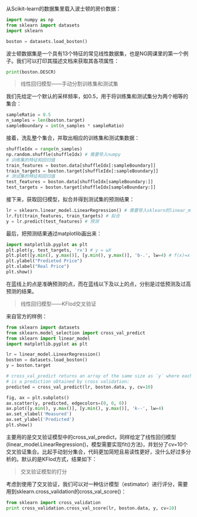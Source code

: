 从Scikit-learn的数据集里载入波士顿的房价数据：
```python
import numpy as np
from sklearn import datasets
import sklearn

boston = datasets.load_boston()
```
波士顿数据集是一个具有13个特征的常见线性数据集，也是NG网课里的第一个例子。我们可以打印其描述文档来获取其各项属性：

```python
print(boston.DESCR)
```

>线性回归模型——手动分割训练集和测试集

我们先给定一个默认的采样频率，如0.5，用于将训练集和测试集分为两个相等的集合：
```python
sampleRatio = 0.5
n_samples = len(boston.target)
sampleBoundary = int(n_samples * sampleRatio)
```
接着，洗乱整个集合，并取出相应的训练集和测试集数据：
```python
shuffleIdx = range(n_samples)
np.random.shuffle(shuffleIdx) # 需要导入numpy
# 训练集的特征和回归值
train_features = boston.data[shuffleIdx[:sampleBoundary]]
train_targets = boston.target[shuffleIdx[:sampleBoundary]]
# 测试集的特征和回归值 
test_features = boston.data[shuffleIdx[sampleBoundary:]]
test_targets = boston.target[shuffleIdx[sampleBoundary:]]
```
接下来，获取回归模型，拟合并得到测试集的预测结果：
```python
lr = sklearn.linear_model.LinearRegression() # 需要导入sklearn的linear_model
lr.fit(train_features, train_targets) # 拟合
y = lr.predict(test_features) # 预测
```
最后，把预测结果通过matplotlib画出来：
```python
import matplotlib.pyplot as plt
plt.plot(y, test_targets, 'rx') # y = ωX
plt.plot([y.min(), y.max()], [y.min(), y.max()], 'b-.', lw=4) # f(x)=x
plt.ylabel("Predieted Price")
plt.xlabel("Real Price")
plt.show()
```

在蓝线上的点是准确预测的点，而在蓝线以下及以上的点，分别是过低预测及过高预测的结果。

>线性回归模型——KFlod交叉验证

来自官方的样例：
```python
from sklearn import datasets
from sklearn.model_selection import cross_val_predict
from sklearn import linear_model
import matplotlib.pyplot as plt

lr = linear_model.LinearRegression()
boston = datasets.load_boston()
y = boston.target

# cross_val_predict returns an array of the same size as `y` where each entry
# is a prediction obtained by cross validation:
predicted = cross_val_predict(lr, boston.data, y, cv=10)

fig, ax = plt.subplots()
ax.scatter(y, predicted, edgecolors=(0, 0, 0))
ax.plot([y.min(), y.max()], [y.min(), y.max()], 'k--', lw=4)
ax.set_xlabel('Measured')
ax.set_ylabel('Predicted')
plt.show()
```

主要用的是交叉验证模型中的cross_val_predict，同样给定了线性回归模型(linear_model.LinearRegression()，模型需要实现fit()方法)，并划分了cv=10个交叉验证集合。比起手动划分集合，代码更加简短且易读性更好，没什么好过多分析的。默认的是KFlod方式，结果如下：


>交叉验证模型的打分

考虑到使用了交叉验证，我们可以对一种估计模型（estimator）进行评分，需要用到sklearn.cross_validation的cross_val_score()：
```python
from sklearn import cross_validation
print cross_validation.cross_val_score(lr, boston.data, y, cv=10)
```